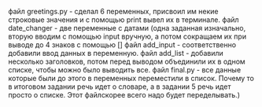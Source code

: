 файл greetings.py - сделал 6 переменных, присвоил им некие строковые значения и с помощью print вывел их в терминале. 
файл date_changer - две переменные с датами (одна заданная изначально, вторую вводим с помощью input вручную, а потом сокращаем их при выводе до 4 знаков с помощью [] 
файл add_input - соответственно добавили ввод данных в переменную. 
файл add_list - добавили несколько заголовков, потом перед выводом объединили их в одном списке, чтобы можно было выводить все. 
файл final.py - все данные которые были до этого в переменных переместили в список. Почему то в итоговом задании речь идет о словаре, а в задании 5 речь идет просто о списке. Этот файлскорее всего надо будет переделывать.) 
